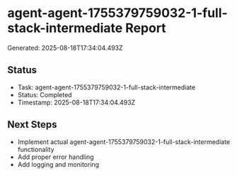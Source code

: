 # agent-agent-1755379759032-1-full-stack-intermediate Report

Generated: 2025-08-18T17:34:04.493Z

## Status
- Task: agent-agent-1755379759032-1-full-stack-intermediate
- Status: Completed
- Timestamp: 2025-08-18T17:34:04.493Z

## Next Steps
- Implement actual agent-agent-1755379759032-1-full-stack-intermediate functionality
- Add proper error handling
- Add logging and monitoring

